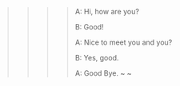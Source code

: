 >>>> A: Hi, how are you?
>>>>
>>>> B: Good!
>>>>
>>>> A: Nice to meet you and you?
>>>>
>>>> B: Yes, good.
>>>>
>>>> A: Good Bye. 
>>>> ~
>>>> ~


